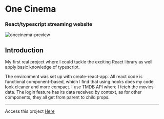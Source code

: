<h1> One Cinema </h1>
<h3> React/typescript streaming website </h2>

![onecinema-preview](https://user-images.githubusercontent.com/87383586/149380024-3315d7ca-88a1-407f-8cef-7204947d4214.png)

<h2> Introduction </h2>
<p> My first real project where I could tackle the exciting React library as well apply basic knowledge of typescript.</p>
<p> 
  The environment was set up with create-react-app. All react code is functional component-based, which I find that using hooks does my code look cleaner and more compact.
  I use TMDB API where I fetch the movies data. The login feature has its data received by context, as for other components, they all get from parent to child props.
</p>

<hr>
Access this project <a href="https://pedantic-northcutt-1aa55c.netlify.app" target="_blank">Here</a>
